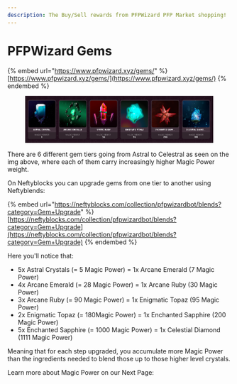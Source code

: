 ```yaml
---
description: The Buy/Sell rewards from PFPWizard PFP Market shopping!
---
```


# PFPWizard Gems

{% embed url="https://www.pfpwizard.xyz/gems/" %}
[https://www.pfpwizard.xyz/gems/](https://www.pfpwizard.xyz/gems/)
{% endembed %}

<figure><img src="../../../.gitbook/assets/image (39).png" alt=""><figcaption></figcaption></figure>

There are 6 different gem tiers going from Astral to Celestral as seen on the img above, where each of them carry increasingly higher Magic Power weight.

On Neftyblocks you can upgrade gems from one tier to another using Neftyblends:

{% embed url="https://neftyblocks.com/collection/pfpwizardbot/blends?category=Gem+Upgrade" %}
[https://neftyblocks.com/collection/pfpwizardbot/blends?category=Gem+Upgrade](https://neftyblocks.com/collection/pfpwizardbot/blends?category=Gem+Upgrade)
{% endembed %}

Here you'll notice that:

* 5x Astral Crystals (= 5 Magic Power) = 1x Arcane Emerald (7 Magic Power)
* 4x Arcane Emerald (= 28 Magic Power) = 1x Arcane Ruby (30 Magic Power)
* 3x Arcane Ruby (= 90 Magic Power) = 1x Enigmatic Topaz (95 Magic Power)
* 2x Enigmatic Topaz (= 180Magic Power) = 1x Enchanted Sapphire (200 Magic Power)
* 5x Enchanted Sapphire (= 1000 Magic Power) = 1x Celestial Diamond (1111 Magic Power)

Meaning that for each step upgraded, you accumulate more Magic Power than the ingredients needed to blend those up to those higher level crystals.



Learn more about Magic Power on our Next Page:
